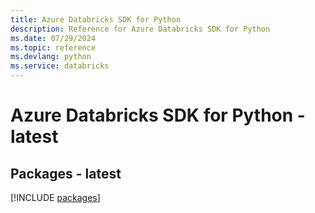 ```yaml
---
title: Azure Databricks SDK for Python
description: Reference for Azure Databricks SDK for Python
ms.date: 07/29/2024
ms.topic: reference
ms.devlang: python
ms.service: databricks
---
```

# Azure Databricks SDK for Python - latest
## Packages - latest
[!INCLUDE [packages](databricks-index.md)]